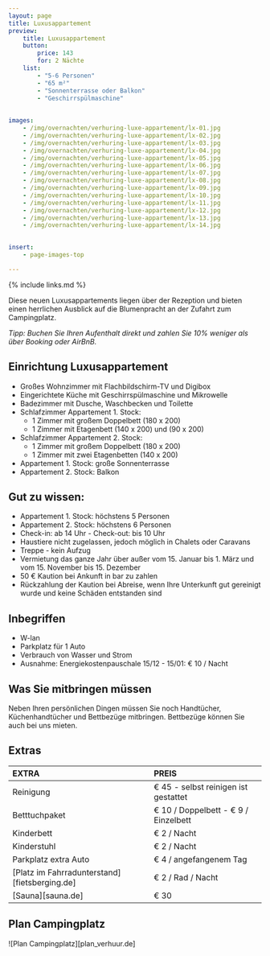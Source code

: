 ```yaml
---
layout: page
title: Luxusappartement
preview: 
    title: Luxusappartement
    button:
        price: 143
        for: 2 Nächte
    list:
        - "5-6 Personen"
        - "65 m²"
        - "Sonnenterrasse oder Balkon"
        - "Geschirrspülmaschine"
        
        
images:
    - /img/overnachten/verhuring-luxe-appartement/lx-01.jpg
    - /img/overnachten/verhuring-luxe-appartement/lx-02.jpg
    - /img/overnachten/verhuring-luxe-appartement/lx-03.jpg
    - /img/overnachten/verhuring-luxe-appartement/lx-04.jpg
    - /img/overnachten/verhuring-luxe-appartement/lx-05.jpg
    - /img/overnachten/verhuring-luxe-appartement/lx-06.jpg
    - /img/overnachten/verhuring-luxe-appartement/lx-07.jpg
    - /img/overnachten/verhuring-luxe-appartement/lx-08.jpg
    - /img/overnachten/verhuring-luxe-appartement/lx-09.jpg
    - /img/overnachten/verhuring-luxe-appartement/lx-10.jpg
    - /img/overnachten/verhuring-luxe-appartement/lx-11.jpg
    - /img/overnachten/verhuring-luxe-appartement/lx-12.jpg
    - /img/overnachten/verhuring-luxe-appartement/lx-13.jpg
    - /img/overnachten/verhuring-luxe-appartement/lx-14.jpg
    

insert:
    - page-images-top

---
```

{% include links.md %}

Diese neuen Luxusappartements liegen über der Rezeption und bieten einen herrlichen Ausblick auf die Blumenpracht an der Zufahrt zum Campingplatz.

*Tipp: Buchen Sie Ihren Aufenthalt direkt und zahlen Sie 10% weniger als über Booking oder AirBnB.*

## Einrichtung Luxusappartement

- Großes Wohnzimmer mit Flachbildschirm-TV und Digibox
- Eingerichtete Küche mit Geschirrspülmaschine und Mikrowelle
- Badezimmer mit Dusche, Waschbecken und Toilette
- Schlafzimmer Appartement 1. Stock:
    - 1 Zimmer mit großem Doppelbett (180 x 200)
    - 1 Zimmer mit Etagenbett (140 x 200) und (90 x 200)
- Schlafzimmer Appartement 2. Stock:
    - 1 Zimmer mit großem Doppelbett (180 x 200)
    - 1 Zimmer mit zwei Etagenbetten (140 x 200)
- Appartement 1. Stock: große Sonnenterrasse
- Appartement 2. Stock: Balkon

    
## Gut zu wissen:

- Appartement 1. Stock: höchstens 5 Personen
- Appartement 2. Stock: höchstens 6 Personen
- Check-in: ab 14 Uhr - Check-out: bis 10 Uhr
- Haustiere nicht zugelassen, jedoch möglich in Chalets oder Caravans
- Treppe - kein Aufzug
- Vermietung das ganze Jahr über außer vom 15. Januar bis 1. März und vom 15. November bis 15. Dezember
- 50 € Kaution bei Ankunft in bar zu zahlen
- Rückzahlung der Kaution bei Abreise, wenn Ihre Unterkunft gut gereinigt wurde und keine Schäden entstanden sind

## Inbegriffen
- W-lan
- Parkplatz für 1 Auto
- Verbrauch von Wasser und Strom
- Ausnahme: Energiekostenpauschale 15/12 - 15/01: € 10 / Nacht


## Was Sie mitbringen müssen
Neben Ihren persönlichen Dingen müssen Sie noch Handtücher, Küchenhandtücher und Bettbezüge mitbringen.
Bettbezüge können Sie auch bei uns mieten.



## Extras

EXTRA               | PREIS 
:-------------------|:-----------|
Reinigung          | € 45 - selbst reinigen ist gestattet
Betttuchpaket         | € 10 / Doppelbett - € 9 / Einzelbett
Kinderbett           | € 2 / Nacht
Kinderstuhl         | € 2 / Nacht
Parkplatz extra Auto  | € 4 / angefangenem Tag
[Platz im Fahrradunterstand][fietsberging.de]| € 2 / Rad / Nacht
[Sauna][sauna.de]   | € 30


## Plan Campingplatz

![Plan Campingplatz][plan_verhuur.de]
